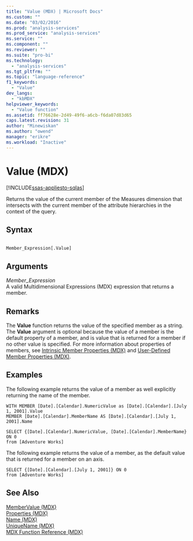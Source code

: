 ```yaml
---
title: "Value (MDX) | Microsoft Docs"
ms.custom: ""
ms.date: "03/02/2016"
ms.prod: "analysis-services"
ms.prod_service: "analysis-services"
ms.service: ""
ms.component: ""
ms.reviewer: ""
ms.suite: "pro-bi"
ms.technology: 
  - "analysis-services"
ms.tgt_pltfrm: ""
ms.topic: "language-reference"
f1_keywords: 
  - "Value"
dev_langs: 
  - "kbMDX"
helpviewer_keywords: 
  - "Value function"
ms.assetid: ff76628e-2d49-49f6-a6cb-f6da07d83d65
caps.latest.revision: 31
author: "Minewiskan"
ms.author: "owend"
manager: "erikre"
ms.workload: "Inactive"
---
```

# Value (MDX)
[!INCLUDE[ssas-appliesto-sqlas](../includes/ssas-appliesto-sqlas.md)]

  Returns the value of the current member of the Measures dimension that intersects with the current member of the attribute hierarchies in the context of the query.  
  
## Syntax  
  
```  
  
Member_Expression[.Value]   
```  
  
## Arguments  
 *Member_Expression*  
 A valid Multidimensional Expressions (MDX) expression that returns a member.  
  
## Remarks  
 The **Value** function returns the value of the specified member as a string. The **Value** argument is optional because the value of a member is the default property of a member, and is value that is returned for a member if no other value is specified. For more information about properties of members, see [Intrinsic Member Properties &#40;MDX&#41;](../analysis-services/multidimensional-models/mdx/mdx-member-properties-intrinsic-member-properties.md) and [User-Defined Member Properties &#40;MDX&#41;](../analysis-services/multidimensional-models/mdx/mdx-member-properties-user-defined-member-properties.md).  
  
## Examples  
 The following example returns the value of a member as well explicitly returning the name of the member.  
  
```  
WITH MEMBER [Date].[Calendar].NumericValue as [Date].[Calendar].[July 1, 2001].Value  
MEMBER [Date].[Calendar].MemberName AS [Date].[Calendar].[July 1, 2001].Name  
  
SELECT {[Date].[Calendar].NumericValue, [Date].[Calendar].MemberName} ON 0  
from [Adventure Works]  
```  
  
 The following example returns the value of a member, as the default value that is returned for a member on an axis.  
  
```  
SELECT {[Date].[Calendar].[July 1, 2001]} ON 0  
from [Adventure Works]  
```  
  
## See Also  
 [MemberValue &#40;MDX&#41;](../mdx/membervalue-mdx.md)   
 [Properties &#40;MDX&#41;](../mdx/properties-mdx.md)   
 [Name &#40;MDX&#41;](../mdx/name-mdx.md)   
 [UniqueName &#40;MDX&#41;](../mdx/uniquename-mdx.md)   
 [MDX Function Reference &#40;MDX&#41;](../mdx/mdx-function-reference-mdx.md)  
  
  
